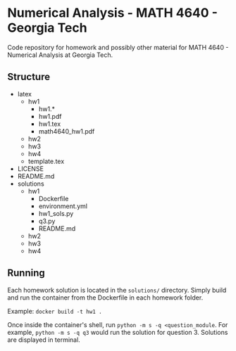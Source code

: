 # Numerical Analysis - MATH 4640 - Georgia Tech

Code repository for homework and possibly other material for MATH 4640 - Numerical Analysis at Georgia Tech.

## Structure

- latex
  - hw1
    - hw1.*
    - hw1.pdf
    - hw1.tex
    - math4640_hw1.pdf
  - hw2
  - hw3
  - hw4
  - template.tex
- LICENSE
- README.md
- solutions
  - hw1
    - Dockerfile
    - environment.yml
    - hw1_sols.py
    - q3.py
    - README.md
  - hw2
  - hw3
  - hw4

## Running

Each homework solution is located in the `solutions/` directory. Simply build and run the container from the Dockerfile in each homework folder.

Example: `docker build -t hw1 .`

Once inside the container's shell, run `python -m s -q <question_module`. For example, `python -m s -q q3` would run the solution for question 3. Solutions are displayed in terminal.

